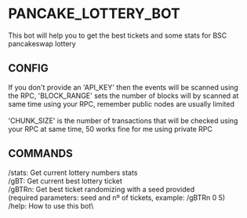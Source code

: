 # PANCAKE_LOTTERY_BOT
 This bot will help you to get the best tickets and some stats for BSC pancakeswap lottery
 
## CONFIG
 If you don't provide an 'API_KEY' then the events will be scanned using\
 the RPC, 'BLOCK_RANGE' sets the number of blocks will by scanned at\
 same time using your RPC, remember public nodes are usually limited\
 \
 'CHUNK_SIZE' is the number of transactions that will be checked using\
 your RPC at same time, 50 works fine for me using private RPC

## COMMANDS
 /stats: Get current lottery numbers stats\
 /gBT: Get current best lottery ticket\
 /gBTRn: Get best ticket randomizing with a seed provided\
 (required parameters: seed and nº of tickets, example: /gBTRn 0 5)\
 /help: How to use this bot\
